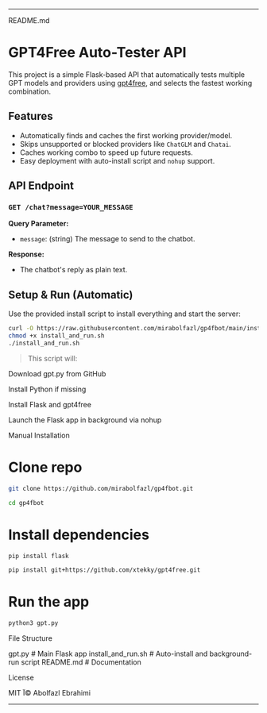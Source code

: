 

---

README.md

# GPT4Free Auto-Tester API

This project is a simple Flask-based API that automatically tests multiple GPT models and providers using [gpt4free](https://github.com/xtekky/gpt4free), and selects the fastest working combination.

## Features

- Automatically finds and caches the first working provider/model.
- Skips unsupported or blocked providers like `ChatGLM` and `Chatai`.
- Caches working combo to speed up future requests.
- Easy deployment with auto-install script and `nohup` support.

## API Endpoint

### `GET /chat?message=YOUR_MESSAGE`

**Query Parameter:**

- `message`: (string) The message to send to the chatbot.

**Response:**

- The chatbot's reply as plain text.

## Setup & Run (Automatic)

Use the provided install script to install everything and start the server:

```bash
curl -O https://raw.githubusercontent.com/mirabolfazl/gp4fbot/main/install_and_run.sh
chmod +x install_and_run.sh
./install_and_run.sh
```

> This script will:

Download gpt.py from GitHub

Install Python if missing

Install Flask and gpt4free

Launch the Flask app in background via nohup




Manual Installation

# Clone repo
```bash
git clone https://github.com/mirabolfazl/gp4fbot.git
```
```bash
cd gp4fbot
```
# Install dependencies
```bash
pip install flask
```
```bash
pip install git+https://github.com/xtekky/gpt4free.git
```
# Run the app
```bash
python3 gpt.py
```
File Structure

gpt.py                 # Main Flask app
install_and_run.sh     # Auto-install and background-run script
README.md              # Documentation

License

MIT آ© Abolfazl Ebrahimi

---
